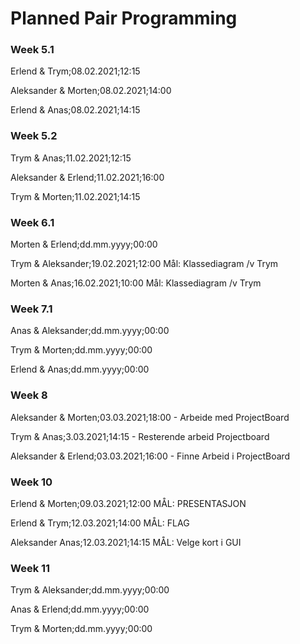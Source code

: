 # Planned Pair Programming

### Week 5.1
Erlend & Trym;08.02.2021;12:15

Aleksander & Morten;08.02.2021;14:00

Erlend & Anas;08.02.2021;14:15

### Week 5.2
Trym & Anas;11.02.2021;12:15

Aleksander & Erlend;11.02.2021;16:00

Trym & Morten;11.02.2021;14:15

### Week 6.1
Morten & Erlend;dd.mm.yyyy;00:00

Trym & Aleksander;19.02.2021;12:00 Mål: Klassediagram /v Trym

Morten & Anas;16.02.2021;10:00 Mål: Klassediagram /v Trym


### Week 7.1
Anas & Aleksander;dd.mm.yyyy;00:00

Trym & Morten;dd.mm.yyyy;00:00

Erlend & Anas;dd.mm.yyyy;00:00

### Week 8

Aleksander & Morten;03.03.2021;18:00    - Arbeide med ProjectBoard

Trym & Anas;3.03.2021;14:15           - Resterende arbeid Projectboard

Aleksander & Erlend;03.03.2021;16:00  - Finne Arbeid i ProjectBoard


### Week 10

Erlend & Morten;09.03.2021;12:00		MÅL: PRESENTASJON

Erlend & Trym;12.03.2021;14:00		    MÅL: FLAG

Aleksander Anas;12.03.2021;14:15		MÅL: Velge kort i GUI


### Week 11
Trym & Aleksander;dd.mm.yyyy;00:00

Anas & Erlend;dd.mm.yyyy;00:00

Trym & Morten;dd.mm.yyyy;00:00

